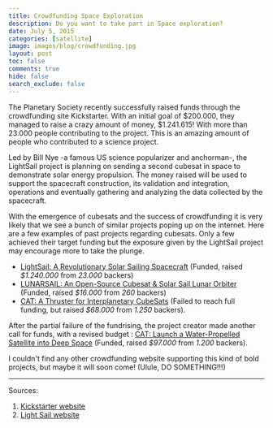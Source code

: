 ```yaml
---
title: Crowdfunding Space Exploration
description: Do you want to take part in Space exploration?
date: July 5, 2015
categories: [satellite]
image: images/blog/crowdfunding.jpg
layout: post
toc: false
comments: true
hide: false
search_exclude: false
---
```





The Planetary Society recently successfully raised funds through the crowdfunding site Kickstarter. With an initial goal of $200.000, they managed to raise a crazy amount of money, $1.241.615! With more than 23.000 people contributing to the project. This is an amazing amount of people who contributed to a science project.

Led by Bill Nye -a famous US science popularizer and anchorman-, the LightSail project is planning on sending a second cubesat in space to demonstrate solar energy propulsion.
The money raised will be used to support the spacecraft construction, its validation and integration, operations and eventually gathering and analyzing the data collected by the spacecraft. 

With the emergence of cubesats and the success of crowdfunding it is very likely that we see a bunch of similar projects poping up on the internet. 
Here are a few examples of past projects regarding cubesats. Only a few achieved their target funding but the exposure given by the LightSail project may encourage more to take the plunge.

* [LightSail: A Revolutionary Solar Sailing Spacecraft](https://www.kickstarter.com/projects/theplanetarysociety/lightsail-a-revolutionary-solar-sailing-spacecraft) (Funded, raised *$1.240.000* from *23.000* backers)
* [LUNARSAIL: An Open-Source Cubesat & Solar Sail Lunar Orbiter](https://www.kickstarter.com/projects/aresinstituteinc/lunarsail-the-worlds-first-crowdsourced-solar-sail) (Funded, raised *$16.000* from *260* backers)
* [CAT: A Thruster for Interplanetary CubeSats](https://www.kickstarter.com/projects/longmier/cat-a-thruster-for-interplanetary-cubesats) (Failed to reach full funding, but raised *$68.000* from *1.250* backers). 
   

 After the partial failure of the fundrising, the project creator made another call for funds, with a revised budget : [CAT: Launch a Water-Propelled Satellite into Deep Space](https://www.kickstarter.com/projects/longmier/cat-launch-a-water-propelled-satellite-into-deep-s) (Funded, raised *$97.000* from *1.200* backers).

I couldn't find any other crowdfunding website supporting this kind of bold projects, but maybe it will soon come! (Ulule, DO SOMETHING!!!)

---

Sources:

1. [Kickstarter website](http://www.kickstarter.com/)
2. [Light Sail website](http://sail.planetary.org/)
